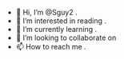 - 👋 Hi, I’m @Sguy2 .
- 👀 I’m interested in reading .
- 🌱 I’m currently learning .
- 💞️ I’m looking to collaborate on 
- 📫 How to reach me .

<!---
Sguy2/Sguy2 is a ✨ special ✨ repository because its `README.md` (this file) appears on your GitHub profile.
You can click the Preview link to take a look at your changes.
--->
